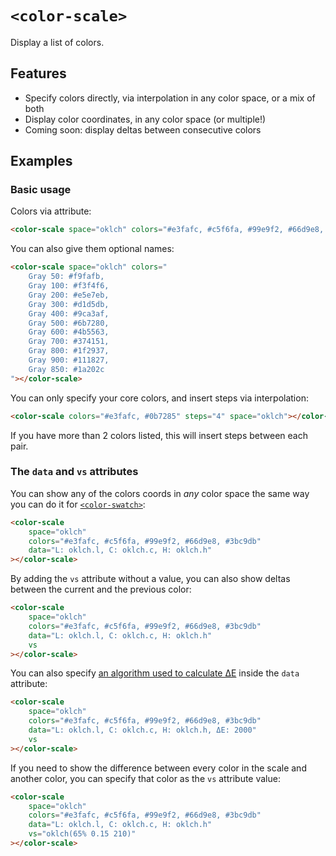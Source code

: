 # `<color-scale>`

Display a list of colors.

## Features

- Specify colors directly, via interpolation in any color space, or a mix of both
- Display color coordinates, in any color space (or multiple!)
- Coming soon: display deltas between consecutive colors

## Examples

### Basic usage

Colors via attribute:

```html
<color-scale space="oklch" colors="#e3fafc, #c5f6fa, #99e9f2, #66d9e8, #3bc9db"></color-scale>
```

You can also give them optional names:

```html
<color-scale space="oklch" colors="
	Gray 50: #f9fafb,
	Gray 100: #f3f4f6,
	Gray 200: #e5e7eb,
	Gray 300: #d1d5db,
	Gray 400: #9ca3af,
	Gray 500: #6b7280,
	Gray 600: #4b5563,
	Gray 700: #374151,
	Gray 800: #1f2937,
	Gray 900: #111827,
	Gray 850: #1a202c
"></color-scale>
```


You can only specify your core colors, and insert steps via interpolation:

```html
<color-scale colors="#e3fafc, #0b7285" steps="4" space="oklch"></color-scale>
```

If you have more than 2 colors listed, this will insert steps between each pair.


### The `data` and `vs` attributes

You can show any of the colors coords in _any_ color space the same way you can do it for [`<color-swatch>`](../color-swatch/#the-data-attribute):

```html
<color-scale
	space="oklch"
	colors="#e3fafc, #c5f6fa, #99e9f2, #66d9e8, #3bc9db"
	data="L: oklch.l, C: oklch.c, H: oklch.h"
></color-scale>
```

By adding the `vs` attribute without a value, you can also show deltas between the current and the previous color:

```html
<color-scale
	space="oklch"
	colors="#e3fafc, #c5f6fa, #99e9f2, #66d9e8, #3bc9db"
	data="L: oklch.l, C: oklch.c, H: oklch.h"
	vs
></color-scale>
```

You can also specify [an algorithm used to calculate ΔE](https://colorjs.io/docs/color-difference#delta-e-e) inside the `data` attribute:

```html
<color-scale
	space="oklch"
	colors="#e3fafc, #c5f6fa, #99e9f2, #66d9e8, #3bc9db"
	data="L: oklch.l, C: oklch.c, H: oklch.h, ΔE: 2000"
	vs
></color-scale>
```

If you need to show the difference between every color in the scale and another color, you can specify that color as the `vs` attribute value:

```html
<color-scale
	space="oklch"
	colors="#e3fafc, #c5f6fa, #99e9f2, #66d9e8, #3bc9db"
	data="L: oklch.l, C: oklch.c, H: oklch.h"
	vs="oklch(65% 0.15 210)"
></color-scale>
```

<!--
If you want to insert interpolated colors only in specific places, you can use empty values:

```html
<color-scale space="oklch" colors="#e3fafc, , , , , , , , , #0b7285"></color-scale>
``` -->

